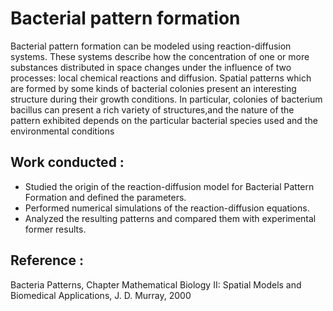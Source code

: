# Bacterial pattern formation
Bacterial pattern formation can be modeled using reaction-diffusion systems. These systems describe how the concentration of one or more substances  distributed in space changes under the influence of two processes: local chemical reactions and diffusion.
Spatial patterns which are formed by some kinds of bacterial colonies present an interesting structure during their growth
conditions. In particular, colonies of bacterium bacillus can present a rich variety of structures,and the nature
of the pattern exhibited depends on the particular bacterial species used and the environmental conditions 


## Work conducted :
- Studied the origin of the reaction-diffusion model for Bacterial Pattern Formation and defined the parameters.
- Performed numerical simulations of the reaction-diffusion equations.
- Analyzed the resulting patterns and compared them with experimental former results.

## Reference :
  Bacteria Patterns, Chapter Mathematical Biology II: Spatial Models and Biomedical Applications, J. D. Murray, 2000
